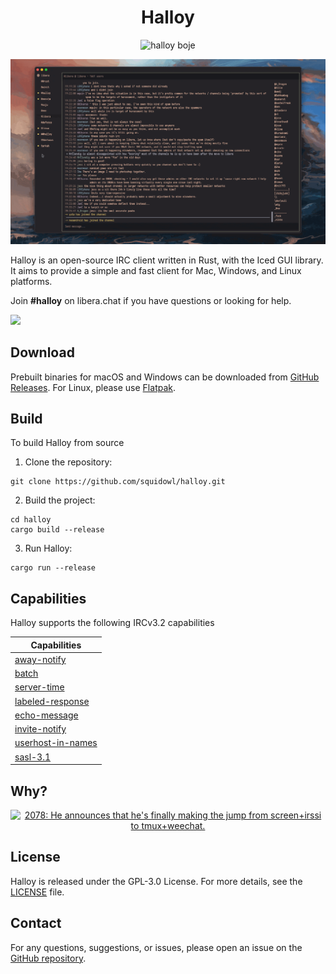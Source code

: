 <div align="center">
  
# Halloy
![halloy boje](https://github.com/squidowl/halloy/assets/2248455/414d4466-b9ca-446b-901c-68acfcdff5e8)

</div>

![halloy](./assets/animation.gif)

Halloy is an open-source IRC client written in Rust, with the Iced GUI library. It aims to provide a simple and fast client for Mac, Windows, and Linux platforms.

Join **#halloy** on libera.chat if you have questions or looking for help.

<a href="https://github.com/iced-rs/iced">
  <img src="https://gist.githubusercontent.com/hecrj/ad7ecd38f6e47ff3688a38c79fd108f0/raw/74384875ecbad02ae2a926425e9bcafd0695bade/color.svg" width="130px">
</a>

## Download

Prebuilt binaries for macOS and Windows can be downloaded from [GitHub Releases](https://github.com/squidowl/halloy/releases). For Linux, please use [Flatpak]( https://flathub.org/apps/org.squidowl.halloy).


## Build

To build Halloy from source

1. Clone the repository:

```
git clone https://github.com/squidowl/halloy.git
```

2. Build the project:

```
cd halloy
cargo build --release
```

3. Run Halloy:

```
cargo run --release
```

## Capabilities

Halloy supports the following IRCv3.2 capabilities

| Capabilities                                                              |
|---------------------------------------------------------------------------|
| [away-notify](https://ircv3.net/specs/extensions/away-notify)             |
| [batch](https://ircv3.net/specs/extensions/batch)                         |
| [server-time](https://ircv3.net/specs/extensions/server-time)             |
| [labeled-response](https://ircv3.net/specs/extensions/labeled-response)   |
| [echo-message](https://ircv3.net/specs/extensions/echo-message)           |
| [invite-notify](https://ircv3.net/specs/extensions/invite-notify)         |
| [userhost-in-names](https://ircv3.net/specs/extensions/userhost-in-names) |
| [sasl-3.1](https://ircv3.net/specs/extensions/sasl-3.1)                   |

## Why?
<div align="center">
  <a href="https://xkcd.com/1782/">
    <img src="https://imgs.xkcd.com/comics/team_chat.png" title="2078: He announces that he's finally making the jump from screen+irssi to tmux+weechat.">
  </a>
</div>


## License

Halloy is released under the GPL-3.0 License. For more details, see the [LICENSE](LICENSE) file.

## Contact

For any questions, suggestions, or issues, please open an issue on the [GitHub repository](https://github.com/squidowl/halloy/issues).
